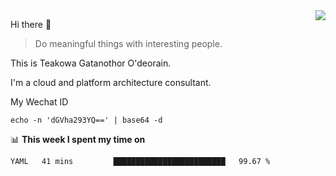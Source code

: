<img align="right" src="https://github-readme-stats.vercel.app/api?username=Teakowa&show_icons=true&icon_color=2f80ed&text_color=718096&bg_color=ffffff&hide_title=true" />

Hi there 👋

> Do meaningful things with interesting people.

This is Teakowa Gatanothor O'deorain.

I'm a cloud and platform architecture consultant.

My Wechat ID

```
echo -n 'dGVha293YQ==' | base64 -d
```

📊 **This week I spent my time on**
<!--START_SECTION:waka-->
```text
YAML   41 mins         █████████████████████████   99.67 % 
```
<!--END_SECTION:waka-->
